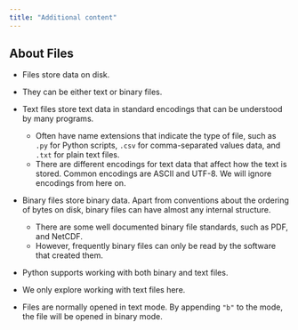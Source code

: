 ```yaml
---
title: "Additional content"
---
```


## About Files

- Files store data on disk.
- They can be either text or binary files.
- Text files store text data in standard encodings that can be understood by
  many programs.
    - Often have name extensions that indicate the type of file, such as `.py`
      for Python scripts, `.csv` for comma-separated values data,
      and `.txt` for plain text files.
    - There are different encodings for text data that affect how the text is
      stored. Common encodings are ASCII and UTF-8. We will ignore encodings
      from here on.
- Binary files store binary data. Apart from conventions about the ordering of
  bytes on disk, binary files can have almost any internal structure.
    - There are some well documented binary file standards, such as PDF, and
      NetCDF.
    - However, frequently binary files can only be read by the software that
      created them.
- Python supports working with both binary and text files.
- We only explore working with text files here.

- Files are normally opened in text mode. By appending `"b"` to the mode,
  the file will be opened in binary mode.
